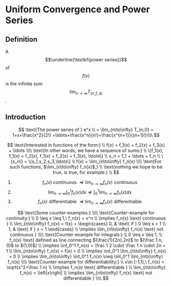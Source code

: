 # Uniform Convergence and Power Series
## Definition
A $$\underline{\textbf{power series}}$$ of $$f(x)$$ is the infinite sum $$\lim_{n\to\infty}T_{(n,f,a)}$$.

## Introduction

$$
  \text{The power series of } e^x \\
  = \lim_{n\to\infty} T_{n,0} = 1+x+\frac{x^2}{2!} +\ldots+\frac{x^n}{n!}+\frac{x^{n+1}}{(n+1)!}\\\\
$$


$$
  \text{Interested in functions of the form:} \\
  f(x) = f_1(x) + f_2(x) + f_3(x) + \ldots \\\\
  \text{In other words, we have a sequence of sums:} \\
  \{f_1(x), f_1(x) + f_2(x), f_1(x) + f_2(x) + f_3(x), \ldots\} \\
  s_n = f_1 + \ldots + f_n \\
  \{s_n\} = \{s_1,s_2,s_3,\ldots\} \\
  f(x) = \lim_{n\to\infty} f_n(x) \\\\
  \text{For such functions, $\lim_{n\to\infty} f_n(x)$,} \\
  \text{nothing we hope to be true, is true, for example:} \\
$$

1. $$f_n(x) \text{ continuous } \nRightarrow \lim_{n\to\infty} f_n(x) \text{ continuous }$$
2. $$\lim_{n\to\infty} \int_0^1 f_n(x)dx \nRightarrow \int_0^1 \lim_{n\to\infty} f_n(x)dx$$
3. $$f_n(x) \text{ differentiable } \nRightarrow \lim_{n\to\infty} f_n(x) \text{ differentiable }$$

$$
  \text{Some counter-examples:} \\\\
  \text{Counter-example for continuity:} \\
  0 \leq x \leq 1,\ f_n(x) = x^n \\
  \implies f_n(x) \text{ continuous } \\
  \lim_{n\to\infty} f_n(x) = f(x) = \begin{cases}
    0, & \text{ if } 0 \leq x < 1 \\
    1, & \text{ if } x = 1
  \end{cases} \\
  \implies \lim_{n\to\infty} f_n(x) \text{ not continuous } \\\\
  \text{Counter-example for integrals:} \\
  0 \leq x \leq 1, \\
  f_n(x) \text{ defined as line connecting $(\frac{1}{2n},2n)$ to $(\frac 1 n, 0)$ to $(1,0)$} \\
  \implies \int_0^1 f_n(x) = \frac 1 2 \cdot \frac 1 n \cdot 2n = 1 \\
  \lim_{n\to\infty} f_n(x) = f(x) = 0 \\
  \implies \int_0^1 \lim_{n\to\infty} f_n(x) = 0 \\
  \implies \lim_{n\to\infty} \int_0^1 f_n(x) \neq \int_0^1 \lim_{n\to\infty} f_n(x) \\\\
  \text{Counter-example for differentiability:} \\
  x\in [-1,1],\ f_n(x) = \sqrt{x^2+\frac 1 n} \\
  \implies f_n(x) \text{ differentiable } \\
  \lim_{n\to\infty} f_n(x) = \left|x\right| \\
  \implies \lim_{n\to\infty} f_n(x) \text{ not differentiable } \\\\
$$
